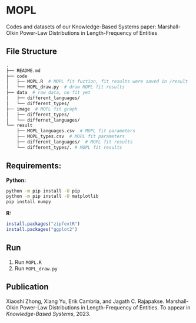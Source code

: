 # MOPL
Codes and datasets of our Knowledge-Based Systems paper: Marshall-Olkin Power-Law Distributions in Length-Frequency of Entities

## File Structure

```bash
.
├── README.md
├── code
│   ├── MOPL.R  # MOPL fit fuction, fit results were saved in /result
│   └── MOPL_draw.py  # draw MOPL fit results
├── data  # raw data, no fit yet
│   ├── different_languages/
│   └── different_types/
├── image  # MOPL fit graph
│   ├── different_types/
│   └── differnet_languages/
└── result
    ├── MOPL_languages.csv  # MOPL fit parameters
    ├── MOPL_types.csv  # MOPL fit parameters
    ├── different_languages/  # MOPL fit results
    └── different_types/. # MOPL fit results
```



## Requirements:

**Python:**

```bash
python -m pip install -U pip
python -m pip install -U matplotlib
pip install numpy
```

**R:**

```R
install.packages("zipfextR")
install.packages("ggplot2")
```



## Run

1. Run `MOPL.R`
2. Run `MOPL_draw.py`


## Publication
Xiaoshi Zhong, Xiang Yu, Erik Cambria, and Jagath C. Rajapakse. Marshall-Olkin Power-Law Distributions in Length-Frequency of Entities. To appear in *Knowledge-Based Systems*, 2023.